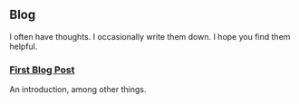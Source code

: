 ## Blog

I often have thoughts. I occasionally write them down. I hope you find them helpful.

### [First Blog Post](/blog/0)

An introduction, among other things.